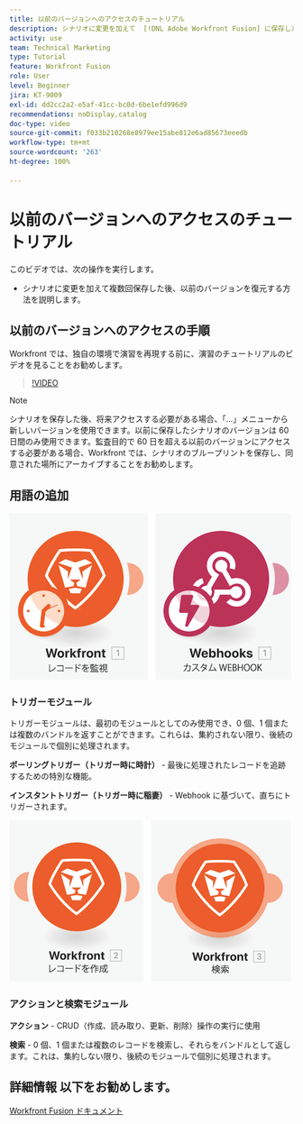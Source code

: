 ```yaml
---
title: 以前のバージョンへのアクセスのチュートリアル
description: シナリオに変更を加えて  [!DNL Adobe Workfront Fusion] に保存した後、以前のバージョンを復元する方法を説明します。
activity: use
team: Technical Marketing
type: Tutorial
feature: Workfront Fusion
role: User
level: Beginner
jira: KT-9009
exl-id: dd2cc2a2-e5af-41cc-bc0d-6be1efd996d9
recommendations: noDisplay,catalog
doc-type: video
source-git-commit: f033b210268e8979ee15abe812e6ad85673eeedb
workflow-type: tm+mt
source-wordcount: '263'
ht-degree: 100%

---
```


# 以前のバージョンへのアクセスのチュートリアル

このビデオでは、次の操作を実行します。

* シナリオに変更を加えて複数回保存した後、以前のバージョンを復元する方法を説明します。

## 以前のバージョンへのアクセスの手順

Workfront では、独自の環境で演習を再現する前に、演習のチュートリアルのビデオを見ることをお勧めします。

>[!VIDEO](https://video.tv.adobe.com/v/335268/?quality=12&learn=on)

>[!NOTE]
>
>シナリオを保存した後、将来アクセスする必要がある場合、「...」メニューから新しいバージョンを使用できます。以前に保存したシナリオのバージョンは 60 日間のみ使用できます。監査目的で 60 日を超える以前のバージョンにアクセスする必要がある場合、Workfront では、シナリオのブループリントを保存し、同意された場所にアーカイブすることをお勧めします。


## 用語の追加

![監視レコードとカスタム web フックモジュールの画像](assets/understand-the-basics-3.png)

### トリガーモジュール

トリガーモジュールは、最初のモジュールとしてのみ使用でき、0 個、1 個または複数のバンドルを返すことができます。これらは、集約されない限り、後続のモジュールで個別に処理されます。

**ポーリングトリガー（トリガー時に時計）** - 最後に処理されたレコードを追跡するための特別な機能。

**インスタントトリガー（トリガー時に稲妻）** - Webhook に基づいて、直ちにトリガーされます。

![レコード作成とモジュール検索の画像](assets/understand-the-basics-4.png)

### アクションと検索モジュール

**アクション** - CRUD（作成、読み取り、更新、削除）操作の実行に使用

**検索** - 0 個、1 個または複数のレコードを検索し、それらをバンドルとして返します。これは、集約しない限り、後続のモジュールで個別に処理されます。

## 詳細情報 以下をお勧めします。

[Workfront Fusion ドキュメント](https://experienceleague.adobe.com/docs/workfront/using/adobe-workfront-fusion/workfront-fusion-2.html?lang=ja)
